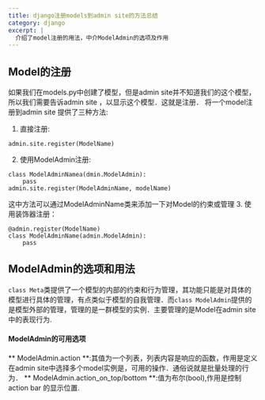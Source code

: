 ```yaml
---
title: django注册models到admin site的方法总结
category: django
excerpt: |
  介绍了model注册的用法，中介ModelAdmin的选项及作用
---
```


## Model的注册
如果我们在models.py中创建了模型，但是admin site并不知道我们的这个模型，所以我们需要告诉admin site ，以显示这个模型．这就是注册．
将一个model注册到admin site 提供了三种方法:
1. 直接注册:
```
admin.site.register(ModelName)
```
2. 使用ModelAdmin注册:
```
class ModelAdminNamea(dmin.ModelAdmin):
	pass
admin.site.register(ModelAdminName, modelName)
```
这中方法可以通过ModelAdminName类来添加一下对Model的约束或管理
3. 使用装饰器注册：
```
@admin.register(ModelName)
class ModelAdminName(admin.ModelAdmin):
	pass

```

## ModelAdmin的选项和用法
```class Meta```类提供了一个模型的内部的约束和行为管理，其功能只能是对具体的模型进行具体的管理，有点类似于模型的自我管理．而```class ModelAdmin```提供的是模型外部的管理，管理的是一群模型的实例．主要管理的是Model在admin site中的表现行为.

#### ModelAdmin的可用选项
** ModelAdmin.action **:其值为一个列表，列表内容是响应的函数，作用是定义在admin site中选择多个model实例是，可用的操作．通俗说就是批量处理的行为．
** ModelAdmin.action_on_top/bottom **:值为布尔(bool),作用是控制action bar 的显示位置.

